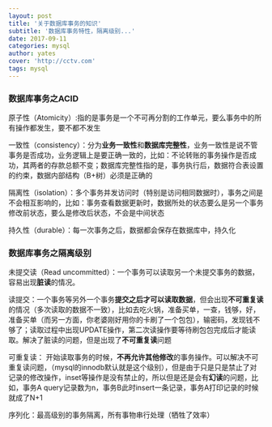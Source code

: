 ```yaml
---
layout: post
title: '关于数据库事务的知识'
subtitle: '数据库事务特性，隔离级别...'
date: 2017-09-11
categories: mysql
author: yates
cover: 'http://cctv.com'
tags: mysql
---
```


### 数据库事务之ACID
原子性（Atomicity）:指的是事务是一个不可再分割的工作单元，要么事务中的所有操作都发生，要不都不发生

一致性（consistency）：分为**业务一致性**和**数据库完整性**，业务一致性是说不管事务是否成功，业务逻辑上是要正确一致的，比如：不论转账的事务操作是否成功，其两者的存款总额不变；数据库完整性指的是，事务执行后，数据符合表设置的约束，数据内部结构（B+树）必须是正确的

隔离性（isolation）：多个事务并发访问时（特别是访问相同数据时），事务之间是不会相互影响的，比如：事务查看数据更新时，数据所处的状态要么是另一个事务修改前状态，要么是修改后状态，不会是中间状态

持久性（durable）：每一次事务之后，数据都会保存在数据库中，持久化

### 数据库事务之隔离级别
未提交读（Read uncommitted）：一个事务可以读取另一个未提交事务的数据，容易出现**脏读**的情况。

读提交：一个事务等另外一个事务**提交之后才可以读取数据**，但会出现**不可重复读**的情况（多次读取的数据不一致），比如去吃火锅，准备买单，一查，钱够，好，准备买单（而另一方面，你老婆刚好用你的卡刷了一个包包），输密码，发现钱不够了；读取过程中出现UPDATE操作，第二次读操作要等待刷包包完成后才能读取。解决了脏读的问题，但是出现了**不可重复读**问题

可重复读： 开始读取事务的时候，**不再允许其他修改**的事务操作。可以解决不可重复读问题，（mysql的innodb默认就是这个级别），但是由于只是只是禁止了对记录的修改操作，inset等操作是没有禁止的，所以但是还是会有**幻读**的问题，比如，事务A query记录数为n，事务B此时insert一条记录，事务A打印记录的时候就成了N+1

序列化：最高级别的事务隔离，所有事物串行处理（牺牲了效率）
